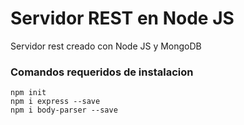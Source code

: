 # Servidor REST en Node JS

Servidor rest creado con Node JS y MongoDB

### Comandos requeridos de instalacion

```
npm init
npm i express --save
npm i body-parser --save
```
